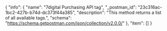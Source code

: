 {
  "info": {
    "name": "7digital Purchasing API tag",
    "_postman_id": "23c316ac-1bc2-427b-b74d-dc373f44a385",
    "description": "This method returns a list of all available tags.",
    "schema": "https://schema.getpostman.com/json/collection/v2.0.0/"
  },
  "item": []
}